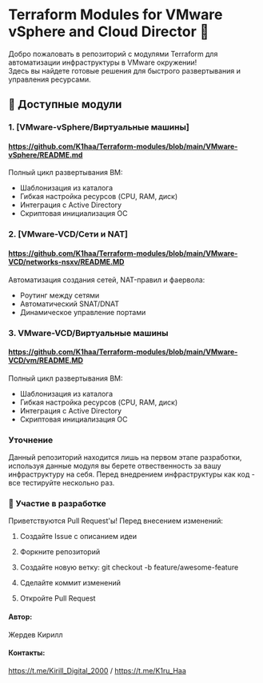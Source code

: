# Terraform Modules for VMware vSphere and Cloud Director 🚀

Добро пожаловать в репозиторий с модулями Terraform для автоматизации инфраструктуры в VMware окружении!  
Здесь вы найдете готовые решения для быстрого развертывания и управления ресурсами.

## 🧩 Доступные модули

### 1. [VMware-vSphere/Виртуальные машины] 
#### https://github.com/K1haa/Terraform-modules/blob/main/VMware-vSphere/README.md
Полный цикл развертывания ВМ:
- Шаблонизация из каталога
- Гибкая настройка ресурсов (CPU, RAM, диск)
- Интеграция с Active Directory
- Скриптовая инициализация ОС

### 2. [VMware-VCD/Сети и NAT] 
#### https://github.com/K1haa/Terraform-modules/blob/main/VMware-VCD/networks-nsxv/README.MD
Автоматизация создания сетей, NAT-правил и фаервола:
- Роутинг между сетями
- Автоматический SNAT/DNAT
- Динамическое управление портами

### 3. VMware-VCD/Виртуальные машины 
#### https://github.com/K1haa/Terraform-modules/blob/main/VMware-VCD/vm/README.MD

Полный цикл развертывания ВМ:
- Шаблонизация из каталога
- Гибкая настройка ресурсов (CPU, RAM, диск)
- Интеграция с Active Directory
- Скриптовая инициализация ОС


### Уточнение

Данный репозиторий находится лишь на первом этапе разработки, используя данные модуля вы берете отвественность за вашу инфраструктуру на себя.
Перед внедрением инфраструктуры как код - все тестируйте нескольно раз.

### 🤝 Участие в разработке
Приветствуются Pull Request'ы! Перед внесением изменений:

1. Создайте Issue с описанием идеи

2. Форкните репозиторий

3. Создайте новую ветку: git checkout -b feature/awesome-feature

4. Сделайте коммит изменений

5. Откройте Pull Request


#### Автор: 
Жердев Кирилл
#### Контакты: 
https://t.me/Kirill_Digital_2000 / https://t.me/K1ru_Haa